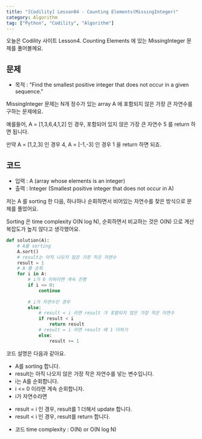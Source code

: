 ```yaml
---
title: "[Codility] Lesson04 - Counting Elements(MissingInteger)"
category: Algorithm
tag: ["Python", "Codility", "Algorithm"]
---
```

오늘은 Codility 사이트 Lesson4. Counting Elements 에 있는 MissingInteger 문제를 풀어볼께요.

## 문제

 - 목적 : "Find the smallest positive integer that does not occur in a given sequence."

MissingInteger 문제는 N개 정수가 있는 array A 에 포함되지 않은 가장 큰 자연수를 구하는 문제에요.

예를들어, A = [1,3,6,4,1,2] 인 경우, 포함되어 있지 않은 가장 큰 자연수 5 를 return 하면 됩니다.

만약 A = [1,2,3] 인 경우 4, A = [-1,-3] 인 경우 1 을 return 하면 되죠.

## 코드

 - 입력 : A (array whose elements is an integer)
 - 출력 : Integer (Smallest positive integer that does not occur in A)

저는 A 를 sorting 한 다음, 하나하나 순회하면서 비어있는 자연수를 찾은 방식으로 문제를 풀었어요.

Sorting 은 time complexity O(N log N), 순회하면서 비교하는 것은 O(N) 으로 계산 복잡도가 높지 않다고 생각했어요.

```python
def solution(A):
    # A를 sorting
    A.sort()
    # result는 아직 나오지 않은 가장 작은 자연수
    result = 1
    # A 를 순회
    for i in A:
        # i가 0 이하라면 계속 진행
        if i <= 0:
            continue
        
        # i가 자연수인 경우
        else:
            # result < i 라면 result 가 포함되지 않은 가장 작은 자연수
            if result < i
                return result
            # result = i 라면 result 에 1 더하기
            else:
                result += 1
```

코드 설명은 다음과 같아요.

 - A를 sorting 합니다.
 - result는 아직 나오지 않은 가장 작은 자연수를 넣는 변수입니다.
 - i는 A를 순회합니다.
 - i <= 0 이라면 계속 순회합니자.
 - i가 자연수라면
  + result = i 인 경우, result를 1 더해서 update 합니다.
  + result < i 인 경우, result를 return 합니다.


 - 코드 time complexity : O(N) or O(N log N)
